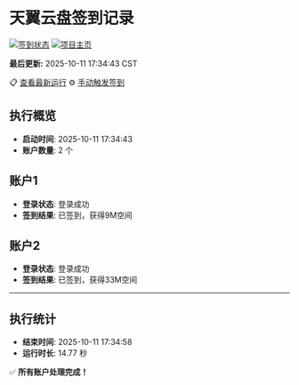 # 天翼云盘签到记录

[![签到状态](https://github.com/xdrive5/cloud9/actions/workflows/main.yml/badge.svg)](https://github.com/xdrive5/cloud9/actions/workflows/main.yml) [![项目主页](https://img.shields.io/badge/GitHub-项目主页-blue?logo=github)](https://github.com/xdrive5/cloud9)

**最后更新:** 2025-10-11 17:34:43 CST

📋 [查看最新运行](https://github.com/xdrive5/cloud9/actions/runs/18427675121) ⚙️ [手动触发签到](https://github.com/xdrive5/cloud9/actions/workflows/main.yml)

## 执行概览
- **启动时间**: 2025-10-11 17:34:43
- **账户数量**: 2 个

## 账户1
- **登录状态**: 登录成功
- **签到结果**: 已签到，获得9M空间

## 账户2
- **登录状态**: 登录成功
- **签到结果**: 已签到，获得33M空间

---
## 执行统计
- **结束时间**: 2025-10-11 17:34:58
- **运行时长**: 14.77 秒

✅ **所有账户处理完成！**
